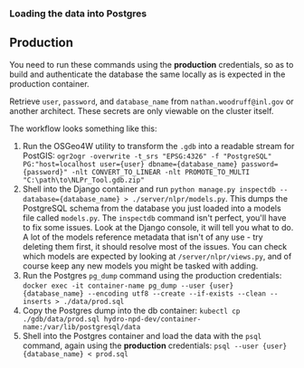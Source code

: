 ### Loading the data into Postgres

## Production

You need to run these commands using the **production** credentials, so as to build and authenticate the database the same locally as is expected in the production container.

Retrieve `user`, `password`, and `database_name` from `nathan.woodruff@inl.gov` or another architect. These secrets are only viewable on the cluster itself.

The workflow looks something like this:

1. Run the OSGeo4W utility to transform the `.gdb` into a readable stream for PostGIS:
   `ogr2ogr -overwrite -t_srs "EPSG:4326" -f "PostgreSQL" PG:"host=localhost user={user} dbname={database_name} password={password}" -nlt CONVERT_TO_LINEAR -nlt PROMOTE_TO_MULTI "C:\path\to\NLPr_Tool.gdb.zip"`
2. Shell into the Django container and run `python manage.py inspectdb --database={database_name} > ./server/nlpr/models.py`. This dumps the PostgreSQL schema from the database you just loaded into a models file called `models.py`. The `inspectdb` command isn't perfect, you'll have to fix some issues. Look at the Django console, it will tell you what to do. A lot of the models reference metadata that isn't of any use - try deleting them first, it should resolve most of the issues. You can check which models are expected by looking at `/server/nlpr/views.py`, and of course keep any new models you might be tasked with adding.
3. Run the Postgres `pg_dump` command using the production credentials:
   `docker exec -it container-name pg_dump --user {user} {database_name} --encoding utf8 --create --if-exists --clean --inserts > ./data/prod.sql`
4. Copy the Postgres dump into the db container:
   `kubectl cp ./gdb/data/prod.sql hydro-npd-dev/container-name:/var/lib/postgresql/data`
5. Shell into the Postgres container and load the data with the `psql` command, again using the **production** credentials:
   `psql --user {user} {database_name} < prod.sql`
